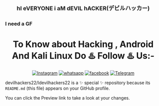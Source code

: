 # <p style="text-align: center;"><span style="font-size: large;">hI eVERYONE i aM dEVIL hACKER(デビルハッカー)</span></p>
### I need a GF

### <h1 align="center">To Know about Hacking , Android And Kali Linux Do ♨️ Follow ♨️ Us:-</h1>
<p align="center">
<a href="https://www.instagram.com/devilhackers22/"><img title="Instagram" src="https://img.shields.io/badge/instagram-%23E4405F.svg?&style=for-the-badge&logo=instagram&logoColor=white"></a>
<a href="https://chat.whatsapp.com/D7VzPy5zttZIf7LXuAfjz0"><img title="whatsapp" src="https://img.shields.io/badge/WHATSAPP-%2325D366.svg?&style=for-the-badge&logo=whatsapp&logoColor=white"></a>
<a href="https://www.facebook.com/devilhackers22"><img title="facebook" src="https://img.shields.io/badge/facebook-%231877F2.svg?&style=for-the-badge&logo=facebook&logoColor=white"></a>
<a href="https://t.me/devilhackers22"><img title="Telegram" src="https://img.shields.io/badge/Telegram-blue?style=for-the-badge&logo=Telegram"></a>
</p>

devilhackers22/ldevilhackers22 is a ✨ special ✨ repository because its `README.md` (this file) appears on your GitHub profile.

You can click the Preview link to take a look at your changes.














